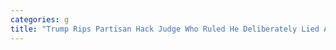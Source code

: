 ```yaml
---
categories: g
title: "Trump Rips Partisan Hack Judge Who Ruled He Deliberately Lied About Vote Fraud In Suit"
---
```

